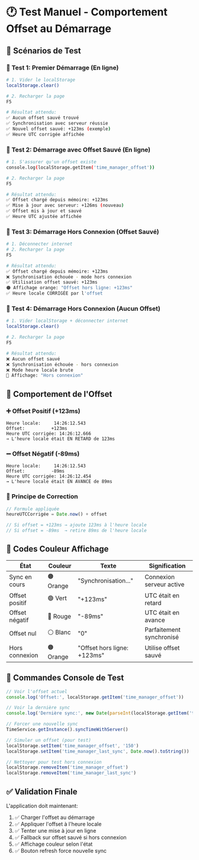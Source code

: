 # 🕐 Test Manuel - Comportement Offset au Démarrage

## 🧪 **Scénarios de Test**

### 📌 **Test 1: Premier Démarrage (En ligne)**
```bash
# 1. Vider le localStorage
localStorage.clear()

# 2. Recharger la page
F5

# Résultat attendu:
✅ Aucun offset sauvé trouvé
✅ Synchronisation avec serveur réussie
✅ Nouvel offset sauvé: +123ms (exemple)
✅ Heure UTC corrigée affichée
```

### 📌 **Test 2: Démarrage avec Offset Sauvé (En ligne)**
```bash
# 1. S'assurer qu'un offset existe
console.log(localStorage.getItem('time_manager_offset'))

# 2. Recharger la page
F5

# Résultat attendu:
✅ Offset chargé depuis mémoire: +123ms
✅ Mise à jour avec serveur: +126ms (nouveau)
✅ Offset mis à jour et sauvé
✅ Heure UTC ajustée affichée
```

### 📌 **Test 3: Démarrage Hors Connexion (Offset Sauvé)**
```bash
# 1. Déconnecter internet
# 2. Recharger la page
F5

# Résultat attendu:
✅ Offset chargé depuis mémoire: +123ms
❌ Synchronisation échouée - mode hors connexion
✅ Utilisation offset sauvé: +123ms
🟠 Affichage orange: "Offset hors ligne: +123ms"
✅ Heure locale CORRIGÉE par l'offset
```

### 📌 **Test 4: Démarrage Hors Connexion (Aucun Offset)**
```bash
# 1. Vider localStorage + déconnecter internet
localStorage.clear()

# 2. Recharger la page
F5

# Résultat attendu:
❌ Aucun offset sauvé
❌ Synchronisation échouée - hors connexion
❌ Mode heure locale brute
🔴 Affichage: "Hors connexion"
```

## 🎯 **Comportement de l'Offset**

### ➕ **Offset Positif (+123ms)**
```
Heure locale:     14:26:12.543
Offset:          +123ms
Heure UTC corrigée: 14:26:12.666
→ L'heure locale était EN RETARD de 123ms
```

### ➖ **Offset Négatif (-89ms)**
```
Heure locale:     14:26:12.543
Offset:          -89ms  
Heure UTC corrigée: 14:26:12.454
→ L'heure locale était EN AVANCE de 89ms
```

### 🔄 **Principe de Correction**
```javascript
// Formule appliquée
heureUTCCorrigée = Date.now() + offset

// Si offset = +123ms → ajoute 123ms à l'heure locale
// Si offset = -89ms  → retire 89ms de l'heure locale
```

## 🎨 **Codes Couleur Affichage**

| État | Couleur | Texte | Signification |
|------|---------|-------|---------------|
| Sync en cours | 🟠 Orange | "Synchronisation..." | Connexion serveur active |
| Offset positif | 🟢 Vert | "+123ms" | UTC était en retard |
| Offset négatif | 🔴 Rouge | "-89ms" | UTC était en avance |
| Offset nul | ⚪ Blanc | "0" | Parfaitement synchronisé |
| Hors connexion | 🟠 Orange | "Offset hors ligne: +123ms" | Utilise offset sauvé |

## 🔧 **Commandes Console de Test**

```javascript
// Voir l'offset actuel
console.log('Offset:', localStorage.getItem('time_manager_offset'))

// Voir la dernière sync
console.log('Dernière sync:', new Date(parseInt(localStorage.getItem('time_manager_last_sync'))))

// Forcer une nouvelle sync
TimeService.getInstance().syncTimeWithServer()

// Simuler un offset (pour test)
localStorage.setItem('time_manager_offset', '150')
localStorage.setItem('time_manager_last_sync', Date.now().toString())

// Nettoyer pour test hors connexion
localStorage.removeItem('time_manager_offset')
localStorage.removeItem('time_manager_last_sync')
```

## ✅ **Validation Finale**

L'application doit maintenant:
1. ✅ Charger l'offset au démarrage
2. ✅ Appliquer l'offset à l'heure locale
3. ✅ Tenter une mise à jour en ligne
4. ✅ Fallback sur offset sauvé si hors connexion  
5. ✅ Affichage couleur selon l'état
6. ✅ Bouton refresh force nouvelle sync
